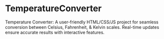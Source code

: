 # TemperatureConverter
Temperature Converter: A user-friendly HTML/CSS/JS project for seamless conversion between Celsius, Fahrenheit, &amp; Kelvin scales. Real-time updates ensure accurate results with interactive features.
